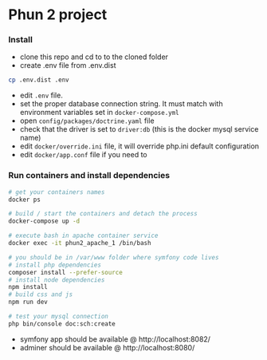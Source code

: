 Phun 2 project
==============


### Install

- clone this repo and cd to to the cloned folder
- create .env file from .env.dist

```bash
cp .env.dist .env
```

- edit `.env` file.
- set the proper database connection string. It must match with environment variables set in `docker-compose.yml`
- open `config/packages/doctrine.yaml` file
- check that the driver is set to `driver:db` (this is the docker mysql service name)
- edit `docker/override.ini` file, it will override php.ini default configuration
- edit `docker/app.conf` file if you need to

### Run containers and install dependencies


```bash
# get your containers names
docker ps

# build / start the containers and detach the process
docker-compose up -d

# execute bash in apache container service
docker exec -it phun2_apache_1 /bin/bash

# you should be in /var/www folder where symfony code lives
# install php dependencies
composer install --prefer-source
# install node dependencies
npm install
# build css and js
npm run dev

# test your mysql connection
php bin/console doc:sch:create
```

- symfony app should be available @ http://localhost:8082/
- adminer should be available @ http://localhost:8080/
